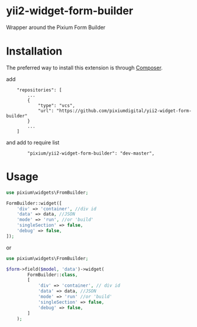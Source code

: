 # yii2-widget-form-builder
Wrapper around the Pixium Form Builder

# Installation

The preferred way to install this extension is through [Composer](https://getcomposer.org).

add

```
    "repositories": [
        ...
        {
            "type": "vcs",
            "url": "https://github.com/pixiumdigital/yii2-widget-form-builder"
        }
        ...
    ]
```

and add to require list

```
        "pixium/yii2-widget-form-builder": "dev-master",
```

# Usage

```php
use pixium\widgets\FromBuilder;

FormBuilder::widget([
    'div' => 'container', //div id
    'data' => data, //JSON
    'mode' => 'run', //or 'build'
    'singleSection' => false,
    'debug' => false,
]); 
```

or 

```php
use pixium\widgets\FromBuilder;

$form->field($model, 'data')->widget(
        FormBuilder::class,
        [
            'div' => 'container', // div id
            'data' => data, //JSON
            'mode' => 'run' //or 'build'
            'singleSection' => false,
            'debug' => false,
        ]
    );

```
